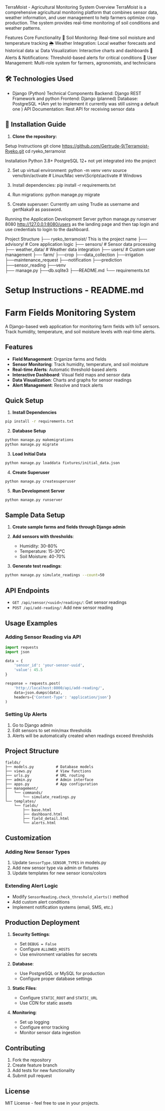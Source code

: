 TerraMoist - Agricultural Monitoring System
Overview
TerraMoist is a comprehensive agricultural monitoring platform that combines sensor data, weather information, and user management to help farmers optimize crop production. The system provides real-time monitoring of soil conditions and weather patterns.

Features
Core Functionality
🌱 Soil Monitoring: Real-time soil moisture and temperature tracking
🌦️ Weather Integration: Local weather forecasts and historical data
📊 Data Visualization: Interactive charts and dashboards
🔔 Alerts & Notifications: Threshold-based alerts for critical conditions
👥 User Management: Multi-role system for farmers, agronomists, and technicians

## 🛠️ Technologies Used

- Django (Python)
Technical Components
Backend: Django REST Framework and python
Frontend: Django (planned)
Database: PostgreSQL *(Am yet to implement it currently was still usinng a default one )
API Documentation: Rest API for receiving sensor data

## 🧰 Installation Guide

1. **Clone the repository:**

Setup Instructions
git clone https://github.com/Gertrude-9/Terramoist-Ryeko.git
cd ryeko_terramoist

Installation
Python 3.8+
PostgreSQL 12+ not yet integrated into the project

2. Set up virtual environment:
python -m venv venv
source venv/bin/activate  # Linux/Mac
venv\Scripts\activate    # Windows

3. Install dependencies:
pip install -r requirements.txt

4. Run migrations:
python manage.py migrate

5. Create superuser:
Currently am using Trudie as username and gertNaka9 as password.

Running the Application
Development Server
python manage.py runserver 8080
 http://127.0.0.1:8080/users as the landing page and then tap login and use credentials to login to the dashboard.


Project Structure
├── ryeko_terramoist/  This is the project name
├── advisory/                # Core application logic
├── sensors/                 # Sensor data processing
├── weather_data/            # Weather data integration
├── users/                   # Custom user management
├── farm/ 
├──crop
├──data_collection
├──irrigation
├──maintenance_request
├──notification
├──prediction
├──sensor_reading
├──venv          
├── manage.py
├──db.sqlite3
├──README.md
└── requirements.txt 

# Setup Instructions - README.md
# Farm Fields Monitoring System

A Django-based web application for monitoring farm fields with IoT sensors. Track humidity, temperature, and soil moisture levels with real-time alerts.

## Features

- **Field Management**: Organize farms and fields
- **Sensor Monitoring**: Track humidity, temperature, and soil moisture
- **Real-time Alerts**: Automatic threshold-based alerts
- **Interactive Dashboard**: Visual field maps and sensor data
- **Data Visualization**: Charts and graphs for sensor readings
- **Alert Management**: Resolve and track alerts

## Quick Setup

1. **Install Dependencies**
```bash
pip install -r requirements.txt
```

2. **Database Setup**
```bash
python manage.py makemigrations
python manage.py migrate
```

3. **Load Initial Data**
```bash
python manage.py loaddata fixtures/initial_data.json
```

4. **Create Superuser**
```bash
python manage.py createsuperuser
```

5. **Run Development Server**
```bash
python manage.py runserver
```

## Sample Data Setup

1. **Create sample farms and fields through Django admin**
2. **Add sensors with thresholds**:
   - Humidity: 30-80%
   - Temperature: 15-30°C
   - Soil Moisture: 40-70%

3. **Generate test readings**:
```bash
python manage.py simulate_readings --count=50
```

## API Endpoints

- `GET /api/sensor/<uuid>/readings/`: Get sensor readings
- `POST /api/add-reading/`: Add new sensor reading

## Usage Examples

### Adding Sensor Reading via API
```python
import requests
import json

data = {
    'sensor_id': 'your-sensor-uuid',
    'value': 45.5
}

response = requests.post(
    'http://localhost:8000/api/add-reading/',
    data=json.dumps(data),
    headers={'Content-Type': 'application/json'}
)
```

### Setting Up Alerts
1. Go to Django admin
2. Edit sensors to set min/max thresholds
3. Alerts will be automatically created when readings exceed thresholds

## Project Structure
```
fields/
├── models.py          # Database models
├── views.py           # View functions
├── urls.py            # URL routing
├── admin.py           # Admin interface
├── apps.py            # App configuration
├── management/
│   └── commands/
│       └── simulate_readings.py
└── templates/
    └── fields/
        ├── base.html
        ├── dashboard.html
        ├── field_detail.html
        └── alerts.html
```

## Customization

### Adding New Sensor Types
1. Update `SensorType.SENSOR_TYPES` in models.py
2. Add new sensor type via admin or fixtures
3. Update templates for new sensor icons/colors

### Extending Alert Logic
- Modify `SensorReading.check_threshold_alerts()` method
- Add custom alert conditions
- Implement notification systems (email, SMS, etc.)

## Production Deployment

1. **Security Settings**:
   - Set `DEBUG = False`
   - Configure `ALLOWED_HOSTS`
   - Use environment variables for secrets

2. **Database**:
   - Use PostgreSQL or MySQL for production
   - Configure proper database settings

3. **Static Files**:
   - Configure `STATIC_ROOT` and `STATIC_URL`
   - Use CDN for static assets

4. **Monitoring**:
   - Set up logging
   - Configure error tracking
   - Monitor sensor data ingestion

## Contributing

1. Fork the repository
2. Create feature branch
3. Add tests for new functionality
4. Submit pull request

## License

MIT License - feel free to use in your projects.



